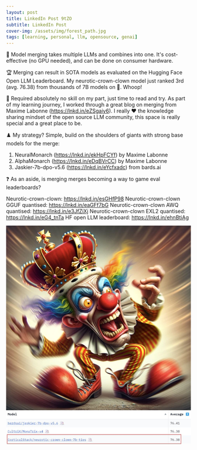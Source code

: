 ```yaml
---
layout: post
title: LinkedIn Post 9tZO
subtitle: LinkedIn Post
cover-img: /assets/img/forest_path.jpg
tags: [learning, personal, llm, opensource, genai]
---
```

<!-- Original LinkedIn post: https://www.linkedin.com/posts/activity-7167133058775650304-9tZO -->

🧪 Model merging takes multiple LLMs and combines into one. It's cost-effective (no GPU needed), and can be done on consumer hardware.

🏆 Merging can result in SOTA models as evaluated on the Hugging Face Open LLM Leaderboard. My neurotic-crown-clown model just ranked 3rd (avg. 76.38) from thousands of 7B models on 🤗. Whoop! 

📖 Required absolutely no skill on my part, just time to read and try. As part of my learning journey, I worked through a great blog on merging from Maxime Labonne (https://lnkd.in/eZSgaiy6). I really ❤️ the knowledge sharing mindset of the open source LLM community, this space is really special and a great place to be.

♟️ My strategy? Simple, build on the shoulders of giants with strong base models for the merge:
1. NeuralMonarch (https://lnkd.in/ekHpFCYf) by Maxime Labonne
2. AlphaMonarch (https://lnkd.in/eDqBVrCC) by Maxime Labonne 
3. Jaskier-7b-dpo-v5.6 (https://lnkd.in/eYcfxadc) from bards.ai

❓ As an aside, is merging merges becoming a way to game eval leaderboards?

Neurotic-crown-clown: https://lnkd.in/esGHfP98
Neurotic-crown-clown GGUF quantised: https://lnkd.in/eaGFf7bG
Neurotic-crown-clown AWQ quantised: https://lnkd.in/e3JfZiXj
Neurotic-crown-clown EXL2 quantised: https://lnkd.in/eG4_tnTa
HF open LLM leaderboard: https://lnkd.in/ehnBtiAg

![](../assets/img/clown.jpg)